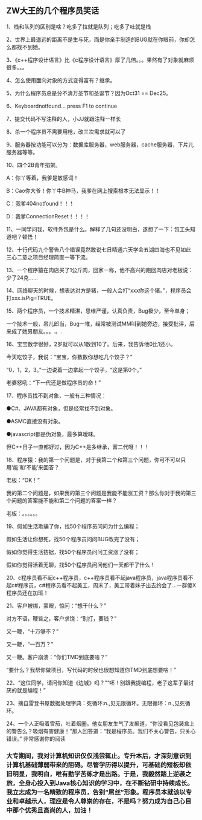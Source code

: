 ## ZW大王的几个程序员笑话

1、栈和队列的区别是啥？吃多了拉就是队列；吃多了吐就是栈

2、世界上最遥远的距离不是生与死，而是你亲手制造的BUG就在你眼前，你却怎么都找不到她。

3、《c++程序设计语言》比《c程序设计语言》厚了几倍。。。果然有了对象就麻烦很多。。。

4、怎么使用面向对象的方式变得富有？继承。

5、为什么程序员总是分不清万圣节和圣诞节？因为Oct31 == Dec25。

6、Keyboardnotfound… press F1 to continue

7、提交代码不写注释的人，小JJ就跟注释一样长

8、杀一个程序员不需要用枪，改三次需求就可以了

9、服务器按功能可以分为：数据库服务器，web服务器，cache服务器，下片儿服务器等等。

10、四个2B青年掐架。

A：你丫等着，我爹是敏感词！

B：Cao你大爷！你丫牛B神马，我爹在网上搜索根本无法显示！！

C：我爹404notfound！！！

D：我爹ConnectionReset！！！！

11、一同学问我，软件外包是什么。解释了几句还没明白，遂想了一下：包工头知道吧？顿悟！

12、十行代码九个警告八个错误竟然敢说七日精通六天学会五湖四海也不见如此三心二意之项目经理简直一等下流。

13、一个程序猿在肉店买了1公斤肉，回家一称，他不高兴的跑回肉店对老板说：少了24克……

14、网络聊天的时候，想表达对方是猪，一般人会打“xxx你这个猪。”，程序员会打xxx.isPig=TRUE。

15、两个程序员，一个技术精湛，思维严谨，认真负责，Bug极少，至今单身；

一个技术一般，吊儿郎当，Bug一堆，经常被测试MM叫到她旁边，接受批评，后来成了她男朋友。。。.。.

16、宝宝数学很好，2岁就可以从1数到10了。后来，我告诉他0比1还小。

今天吃饺子，我说：“宝宝，你数数你想吃几个饺子？”

“0，1，2，3。”一边说着一边拿起一个饺子，“这是第0个。”

老婆怒吼：“下一代还是做程序员的命！”

17、程序员找不到对象，一般有三种情况：

●C#、JAVA都有对象，但是经常找不到对象。

●ASMC直接没有对象。

●javascript都是伪对象，最多算暧昧。

但C++日子一直都好过，因为C++是多继承，富二代呀！！！

18、程序猿：我的第一个问题是，对于我第二个和第三个问题，你可不可以只用‘能’和‘不能’来回答？

老板：“OK！”

我的第二个问题是，如果我的第三个问题是我能不能涨工资？那么你对于我的第三个问题的答案能不能和第二个问题的答案一样？

老板：。。。。。。

19、假如生活欺骗了你，找50个程序员问问为什么编程；

假如生活让你想死，找50个程序员问问BUG改完了没有；

假如你觉得生活拮据，找50个程序员问问工资涨了没有；

假如你觉得活着无聊，找50个程序员问问他们一天都干了什么！

20、c程序员看不起c++程序员，c++程序员看不起java程序员，java程序员看不起c#程序员，c#程序员看不起美工，周末了，美工带着妹子出去约会了…一群傻X程序员还在加班！

21、客户被绑，蒙眼，惊问：“想干什么？”

对方不语，鞭笞之，客户求饶：“别打，要钱？”

又一鞭，“十万够不？”

又一鞭，“一百万？”

又一鞭。客户崩溃：“你们TMD到底要啥？”

“要什么？我帮你做项目，写代码的时候也很想知道你TMD到底想要啥！”

22、“这位同学，请问你知道《边城》吗？”“呸！别跟我提编程，老子这辈子最讨厌的就是编程！”

23、摘自雷登书屋数据处理字典：死循环:n.,见无限循环。无限循环：n.,见死循环。

24、一个人正吸着雪茄，吐着烟圈。他女朋友生气了发飙道，“你没看见包装盒上的警告么？吸烟有害健康！”那人回答道：“我是程序员。我们不关心警告，只关心错误。”
非常感谢你的阅读

### 大专期间，我对计算机知识仅仅浅尝辄止。专升本后，才深刻意识到计算机基础薄弱带来的阻碍。尽管学历得以提升，可基础的短板却依旧明显，我明白，唯有勤学苦练才是出路。于是，我毅然踏上逆袭之旅，全身心投入到Java核心知识的学习中，在不断钻研中持续成长。我立志成为一名精致的程序员，告别“屌丝”形象。程序员本就该以专业和卓越示人，理应是令人尊崇的存在，不是吗？努力成为自己心目中那个优秀且高尚的人，加油！ 
